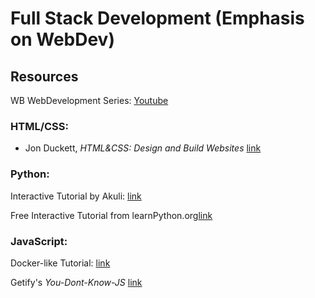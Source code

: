 
# Full Stack Development (Emphasis on WebDev)

## Resources 

WB WebDevelopment Series: [Youtube](https://www.youtube.com/watch?v=EceJQ05KTf4&list=PLwoh6bBAszPrES-EOajos_E9gvRbL27wz&ab_channel=WBWebDevelopmentSolutions)

### HTML/CSS: 
- Jon Duckett, *HTML&CSS: Design and Build Websites* [link](https://wtf.tw/ref/duckett.pdf)

### Python: 
Interactive Tutorial by Akuli: [link](https://github.com/Akuli/python-tutorial)

Free Interactive Tutorial from learnPython.org[link](https://www.learnpython.org/)

### JavaScript: 
Docker-like Tutorial: [link](https://javascript.info/)

Getify's *You-Dont-Know-JS* [link](https://github.com/getify/You-Dont-Know-JSS)